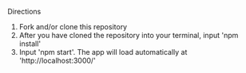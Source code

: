 Directions

1) Fork and/or clone this repository
2) After you have cloned the repository into your terminal, input 'npm install'
3) Input 'npm start'. The app will load automatically at 'http://localhost:3000/'

